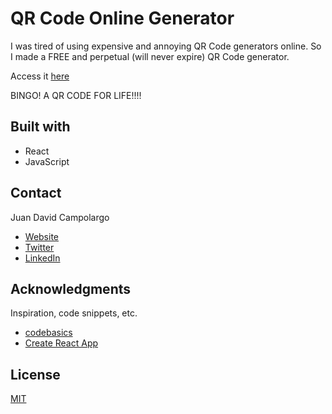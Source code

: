 # QR Code Online Generator
I was tired of using expensive and annoying QR Code generators online. So I made a FREE and perpetual (will never expire) QR Code generator.

Access it [here](https://jdcampolargo.github.io/qrcode_website/)

BINGO! A QR CODE FOR LIFE!!!! 

## Built with
* React
* JavaScript

## Contact
Juan David Campolargo
* [Website](https://juandavidcampolargo.com/contact)
* [Twitter](https://twitter.com/jdcampolargo)
* [LinkedIn](https://linkedin.com/in/jdcampolargo)


## Acknowledgments

Inspiration, code snippets, etc.
* [codebasics](https://www.youtube.com/channel/UCgGf1eq52dPTVuf1Njb57Hw)
* [Create React App](https://create-react-app.dev/)

## License
[MIT](https://choosealicense.com/licenses/mit/)
